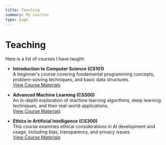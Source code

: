 ```yaml
---
title: Teaching
summary: My courses
type: page
---
```


# Teaching

Here is a list of courses I have taught:

- **Introduction to Computer Science (CS101)**  
  A beginner's course covering fundamental programming concepts, problem-solving techniques, and basic data structures.  
  [View Course Materials](https://example.com/cs101)

- **Advanced Machine Learning (CS500)**  
  An in-depth exploration of machine learning algorithms, deep learning techniques, and their real-world applications.  
  [View Course Materials](https://example.com/cs500)

- **Ethics in Artificial Intelligence (CS300)**  
  This course examines ethical considerations in AI development and usage, including bias, transparency, and privacy issues.  
  [View Course Materials](https://example.com/cs300)
